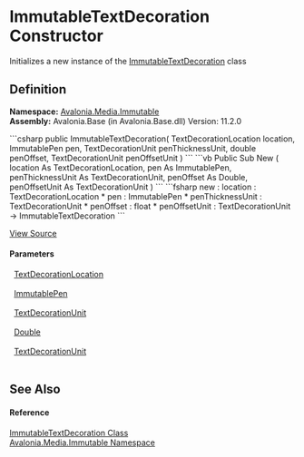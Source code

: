 # ImmutableTextDecoration Constructor


Initializes a new instance of the <a href="T_Avalonia_Media_Immutable_ImmutableTextDecoration">ImmutableTextDecoration</a> class



## Definition
**Namespace:** <a href="N_Avalonia_Media_Immutable">Avalonia.Media.Immutable</a>  
**Assembly:** Avalonia.Base (in Avalonia.Base.dll) Version: 11.2.0

<Tabs groupId="api-code-preview">
<TabItem value="csharp" label="C#">
```csharp
public ImmutableTextDecoration(
	TextDecorationLocation location,
	ImmutablePen pen,
	TextDecorationUnit penThicknessUnit,
	double penOffset,
	TextDecorationUnit penOffsetUnit
)
```
</TabItem>
<TabItem value="vb" label="VB">
```vb
Public Sub New ( 
	location As TextDecorationLocation,
	pen As ImmutablePen,
	penThicknessUnit As TextDecorationUnit,
	penOffset As Double,
	penOffsetUnit As TextDecorationUnit
)
```
</TabItem>
<TabItem value="fsharp" label="F#">
```fsharp
new : 
        location : TextDecorationLocation * 
        pen : ImmutablePen * 
        penThicknessUnit : TextDecorationUnit * 
        penOffset : float * 
        penOffsetUnit : TextDecorationUnit -> ImmutableTextDecoration
```
</TabItem>
</Tabs>



<a href="https://github.com/AvaloniaUI/Avalonia/tree/master/src/Avalonia.Base/Media/Immutable/ImmutableTextDecoration.cs#L8" title="View the source code">View Source</a>



#### Parameters
<dl><dt>  <a href="T_Avalonia_Media_TextDecorationLocation">TextDecorationLocation</a></dt><dd> </dd><dt>  <a href="T_Avalonia_Media_Immutable_ImmutablePen">ImmutablePen</a></dt><dd> </dd><dt>  <a href="T_Avalonia_Media_TextDecorationUnit">TextDecorationUnit</a></dt><dd> </dd><dt>  <a href="https://learn.microsoft.com/dotnet/api/system.double" target="_blank" rel="noopener noreferrer">Double</a></dt><dd> </dd><dt>  <a href="T_Avalonia_Media_TextDecorationUnit">TextDecorationUnit</a></dt><dd> </dd></dl>

## See Also


#### Reference
<a href="T_Avalonia_Media_Immutable_ImmutableTextDecoration">ImmutableTextDecoration Class</a>  
<a href="N_Avalonia_Media_Immutable">Avalonia.Media.Immutable Namespace</a>  
